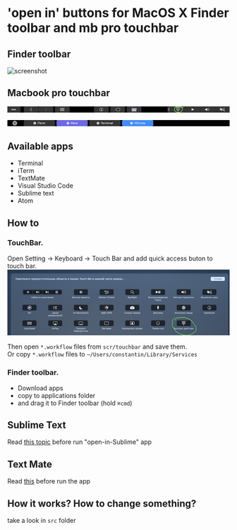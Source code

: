 # 'open in' buttons for MacOS X Finder toolbar and mb pro touchbar

## Finder toolbar
![screenshot](src/images/screenshot.png "finder")

## Macbook pro touchbar
![screenshot](src/images/tb.png "tb")
  
![screenshot](src/images/tb-exp.png "tb2")


## Available apps


- Terminal
- iTerm
- TextMate
- Visual Studio Code
- Sublime text
- Atom

## How to
### TouchBar. 
Open Setting -> Keyboard -> Touch Bar and add quick access buton to touch bar.  
![screenshot](src/images/tb-settings.png "tb-settings")
  

Then open `*.workflow` files from `scr/touchbar` and save them.  
Or copy `*.workflow` files to `~/Users/constantin/Library/Services`

### Finder toolbar. 
- Download apps
- copy to applications folder
- and drag it to Finder toolbar (hold `⌘cmd`)

## Sublime Text
Read [this topic](https://gist.github.com/artero/1236170 "this topic") before run "open-in-Sublime" app

## Text Mate
Read [this](https://manual.macromates.com/en/using_textmate_from_terminal.html "this") before run the app 


## How it works? How to change something?

take a look in `src` folder
